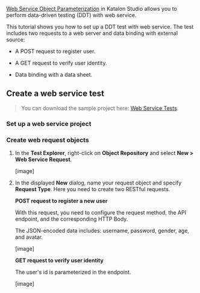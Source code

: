[Web Service Object Parameterization](https://docs.katalon.com/katalon-studio/docs/parameterize-a-web-service-object.html) in Katalon Studio allows you to perform data-driven testing (DDT) with web service.

This tutorial shows you how to set up a DDT test with web service. The test includes two requests to a web server and data binding with external source:

* A POST request to register user.

* A GET request to verify user identity.

* Data binding with a data sheet.

## Create a web service test

> You can download the sample project here: [Web Service Tests](https://github.com/katalon-studio-samples/web-service-tests).

### Set up a web service project

### Create web request objects 

1. In the **Test Explorer**, right-click on **Object Repository** and select **New > Web Service Request**. 

    [image]

2. In the displayed **New** dialog, name your request object and specify **Request Type**. Here you need to create two RESTful requests. 

    **POST request to register a new user**
   
    With this request, you need to configure the request method, the API endpoint, and the corresponding HTTP Body. 

    The JSON-encoded data includes: username, password, gender, age, and avatar.
    
    [image]

    **GET request to verify user identity**

    The user's id is parameterized in the endpoint.

    [image]

    
